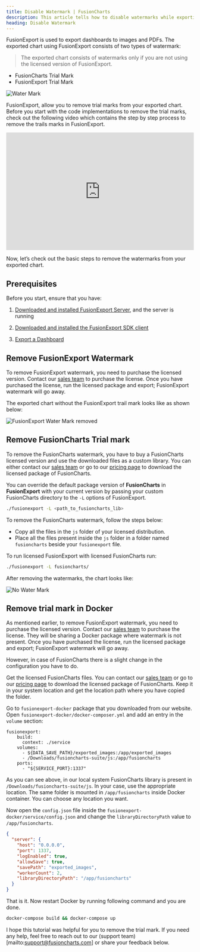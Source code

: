 ```yaml
---
title: Disable Watermark | FusionCharts
description: This article tells how to disable watermarks while exporting the chart in fusionexport.
heading: Disable Watermark
---
```


FusionExport is used to export dashboards to images and PDFs. The exported chart using FusionExport consists of two types of watermark:

> The exported chart consists of watermarks only if you are not using the licensed version of FusionExport.

- FusionCharts Trial Mark
- FusionExport Trial Mark

![Water Mark](/images/export-chart-with-watermark.png)

FusionExport, allow you to remove trial marks from your exported chart. Before you start with the code implementations to remove the trial marks, check out the following video which contains the step by step process to remove the trails marks in FusionExport.

<div style="position: relative; padding-bottom: 62.5%; height: 0;">
    <iframe src="https://www.loom.com/embed/527a63befb2f46dd9b296ae6d6dc6b1b" frameborder="0" webkitallowfullscreen mozallowfullscreen allowfullscreen style="position: absolute; top: 0; left: 0; width: 100%; height: 100%;"></iframe>
</div>

Now, let’s check out the basic steps to remove the watermarks from your exported chart.

## Prerequisites

Before you start, ensure that you have:

1. [Downloaded and installed FusionExport Server](/exporting-charts/using-fusionexport/installation/install-fusionexport-server), and the server is running

2. [Downloaded and installed the FusionExport SDK client](/exporting-charts/using-fusionexport/installation/install-fusionexport-server-sdks)

3. [Export a Dashboard](/exporting-charts/using-fusionexport/installation/export-a-dashboard)

## Remove FusionExport Watermark

To remove FusionExport watermark, you need to purchase the licensed version. Contact our [sales team](mailto:sales@fusioncharts.com) to purchase the license. Once you have purchased the license, run the licensed package and export; FusionExport watermark will go away.

The exported chart without the FusionExport trail mark looks like as shown below:

![FusionExport Water Mark removed](/images/export-chart-without-export-watermark.png)

## Remove FusionCharts Trial mark

To remove the FusionCharts watermark, you have to buy a FusionCharts licensed version and use the downloaded files as a custom library. You can either contact our [sales team](mailto:sales@fusioncharts.com) or go to our [pricing page](https://www.fusioncharts.com/buy) to download the licensed package of FusionCharts.

You can override the default package version of **FusionCharts** in **FusionExport** with your current version by passing your custom FusionCharts directory to the `-L` options of FusionExport.

```bash
./fusionexport -L <path_to_fusioncharts_lib>
```

To remove the FusionCharts watermark, follow the steps below:

- Copy all the files in the `js` folder of your licensed distribution.
- Place all the files present inside the `js` folder in a folder named `fusioncharts` beside your `fusionexport` file.

To run licensed FusionExport with licensed FusionCharts run:

```bash
./fusionexport -L fusioncharts/
```

After removing the watermarks, the chart looks like:

![No Water Mark](/images/export-chart-without-watermark.png)

## Remove trial mark in Docker

As mentioned earlier, to remove FusionExport watermark, you need to purchase the licensed version. Contact our [sales team](mailto:sales@fusioncharts.com) to purchase the license. They will be sharing a Docker package where watermark is not present. Once you have purchased the license, run the licensed package and export; FusionExport watermark will go away.

However, in case of FusionCharts there is a slight change in the configuration you have to do.

Get the licensed FusionCharts files. You can contact our [sales team](mailto:sales@fusioncharts.com) or go to our [pricing page](https://www.fusioncharts.com/buy) to download the licensed package of FusionCharts. Keep it in your system location and get the location path where you have copied the folder.

Go to `fusionexport-docker` package that you downloaded from our website. Open `fusionexport-docker/docker-composer.yml` and add an entry in the `volume` section:

```
fusionexport:
    build:
      context: ./service
    volumes:
      - ${DATA_SAVE_PATH}/exported_images:/app/exported_images
      - /Downloads/fusioncharts-suite/js:/app/fusioncharts
    ports:
      - "${SERVICE_PORT}:1337"

```

As you can see above, in our local system FusionCharts library is present in `/Downloads/fusioncharts-suite/js`. In your case, use the appropriate location. The same folder is mounted in `/app/fusioncharts` inside Docker container. You can choose any location you want.

Now open the `config.json` file inside the `fusionexport-docker/service/config.json` and change the `libraryDirectoryPath`  value to `/app/fusioncharts`.

```json
{
  "server": {
    "host": "0.0.0.0",
    "port": 1337,
    "logEnabled": true,
    "allowSave": true,
    "savePath": "exported_images",
    "workerCount": 2,
    "libraryDirectoryPath": "/app/fusioncharts"
  }
}
```

That is it. Now restart Docker by running following command and you are done.

```bash
docker-compose build && docker-compose up
```

I hope this tutorial was helpful for you to remove the trial mark. If you need any help, feel free to reach out to our (support team)[mailto:support@fusioncharts.com] or share your feedback below.
